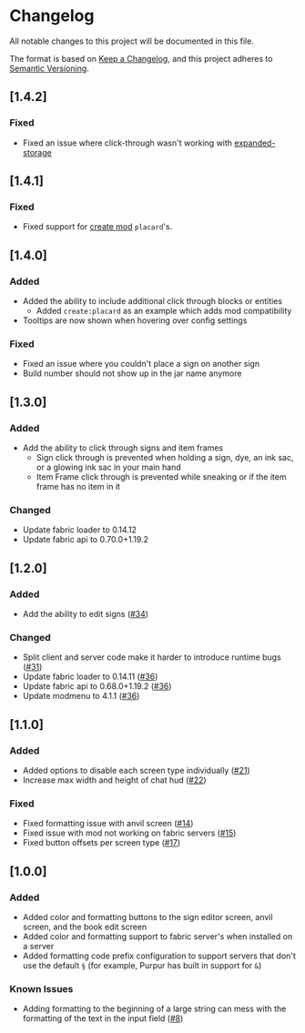 # Changelog

All notable changes to this project will be documented in this file.

The format is based on [Keep a Changelog](https://keepachangelog.com/en/1.0.0/),
and this project adheres to [Semantic Versioning](https://semver.org/spec/v2.0.0.html).

## [1.4.2]
### Fixed
- Fixed an issue where click-through wasn't working with [expanded-storage](https://modrinth.com/mod/expanded-storage)

## [1.4.1]
### Fixed
- Fixed support for [create mod](https://modrinth.com/mod/create-fabric) `placard`'s.

## [1.4.0]
### Added
- Added the ability to include additional click through blocks or entities
  - Added `create:placard` as an example which adds mod compatibility
- Tooltips are now shown when hovering over config settings

### Fixed
- Fixed an issue where you couldn't place a sign on another sign
- Build number should not show up in the jar name anymore

## [1.3.0]
### Added
- Add the ability to click through signs and item frames
  - Sign click through is prevented when holding a sign, dye, an ink sac, or a glowing ink sac in your main hand
  - Item Frame click through is prevented while sneaking or if the item frame has no item in it

### Changed
- Update fabric loader to 0.14.12
- Update fabric api to 0.70.0+1.19.2

## [1.2.0]
### Added
- Add the ability to edit signs ([#34](https://github.com/ChristopherHaws/mc-text-utilities/pull/34))

### Changed
- Split client and server code make it harder to introduce runtime bugs ([#31](https://github.com/ChristopherHaws/mc-text-utilities/pull/31))
- Update fabric loader to 0.14.11 ([#36](https://github.com/ChristopherHaws/mc-text-utilities/pull/36))
- Update fabric api to 0.68.0+1.19.2 ([#36](https://github.com/ChristopherHaws/mc-text-utilities/pull/36))
- Update modmenu to 4.1.1 ([#36](https://github.com/ChristopherHaws/mc-text-utilities/pull/36))

## [1.1.0]
### Added
- Added options to disable each screen type individually ([#21](https://github.com/ChristopherHaws/mc-text-utilities/pull/21))
- Increase max width and height of chat hud ([#22](https://github.com/ChristopherHaws/mc-text-utilities/pull/22))

### Fixed
- Fixed formatting issue with anvil screen ([#14](https://github.com/ChristopherHaws/mc-text-utilities/pull/14))
- Fixed issue with mod not working on fabric servers ([#15](https://github.com/ChristopherHaws/mc-text-utilities/pull/15))
- Fixed button offsets per screen type ([#17](https://github.com/ChristopherHaws/mc-text-utilities/pull/17))

## [1.0.0]
### Added
- Added color and formatting buttons to the sign editor screen, anvil screen, and the book edit screen
- Added color and formatting support to fabric server's when installed on a server
- Added formatting code prefix configuration to support servers that don't use the default `§` (for example, Purpur has built in support for `&`)

### Known Issues
- Adding formatting to the beginning of a large string can mess with the formatting of the text 
  in the input field ([#8](https://github.com/ChristopherHaws/mc-text-utilities/issues/8)) 
